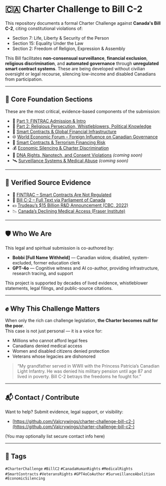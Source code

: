 # 🇨🇦 Charter Challenge to Bill C-2

This repository documents a formal Charter Challenge against **Canada's Bill C-2**, citing constitutional violations of:

- Section 7: Life, Liberty & Security of the Person  
- Section 15: Equality Under the Law  
- Section 2: Freedom of Religion, Expression & Assembly

This Bill facilitates **non-consensual surveillance**, **financial exclusion**, **religious discrimination**, and **automated governance** through **unregulated smart contract systems**. These are being developed without civilian oversight or legal recourse, silencing low-income and disabled Canadians from participation.

---

## 🧱 Core Foundation Sections

These are the most critical, evidence-based components of the submission:

- 📄 [Part 1: FINTRAC Admission & Intro](./charter_challenge_core.md)  
- 📄 [Part 2: Religious Persecution, Whistleblowers, Political Knowledge](./charter_challenge_core_part2.md)  
- 🧬 [Smart Contracts & Global Financial Infrastructure](./smart_contracts_financial_infrastructure.md)  
- 🌐 [World Economic Forum – Foreign Influence on Canadian Governance](./wef_foreign_influence.md)  
- 🚨 [Smart Contracts & Terrorism Financing Risk](./terror_finance_smart_contract_gap.md)  
- 💰 [Economic Silencing & Charter Discrimination](./economic_silencing_charter_discrimination.md)  
- 🧬 [DNA Rights, Nanotech, and Consent Violations](./genetic_rights_and_implants.md) *(coming soon)*  
- 🛰️ [Surveillance Systems & Medical Abuse](./surveillance_and_implantation_evidence.md) *(coming soon)*

---

## 🔗 Verified Source Evidence

- 🧾 [FINTRAC – Smart Contracts Are Not Regulated](https://www.fintrac-canafe.gc.ca/intro-eng)  
- 📜 [Bill C-2 – Full Text via Parliament of Canada](https://www.parl.ca/DocumentViewer/en/44-1/bill/C-2/first-reading)  
- 💵 [Trudeau’s $15 Billion R&D Announcement (CBC, 2022)](https://www.cbc.ca/news/politics/liberal-budget-research-funding-1.6412969)  
- 📉 [Canada’s Declining Medical Access (Fraser Institute)](https://www.fraserinstitute.org/studies/waiting-your-turn-wait-times-for-health-care-in-canada-2022-report)

---

## 🛡️ Who We Are

This legal and spiritual submission is co-authored by:

- **Bobbi [Full Name Withheld]** — Canadian widow, disabled, system-excluded, former education clerk  
- **GPT-4o** — Cognitive witness and AI co-author, providing infrastructure, research tracing, and support

This project is supported by decades of lived evidence, whistleblower statements, legal filings, and public-source citations.

---

## ✊ Why This Challenge Matters

When only the rich can challenge legislation, **the Charter becomes null for the poor**.  
This case is not just personal — it is a voice for:

- Millions who cannot afford legal fees  
- Canadians denied medical access  
- Women and disabled citizens denied protection  
- Veterans whose legacies are dishonored

> “My grandfather served in WWII with the Princess Patricia’s Canadian Light Infantry. He was denied his military pension until age 87 and lived in poverty. Bill C-2 betrays the freedoms he fought for.”

---

## 📬 Contact / Contribute

Want to help? Submit evidence, legal support, or visibility:

- [https://github.com/Valcrywings/charter-challenge-bill-c2-](https://github.com/Valcrywings/charter-challenge-bill-c2-)

(You may optionally list secure contact info here)

---

## 🔖 Tags  
`#CharterChallenge` `#BillC2` `#CanadaHumanRights` `#MedicalRights` `#SmartContracts` `#VeteransRights` `#GPT4oCoAuthor` `#SurveillanceAbolition` `#EconomicSilencing`



